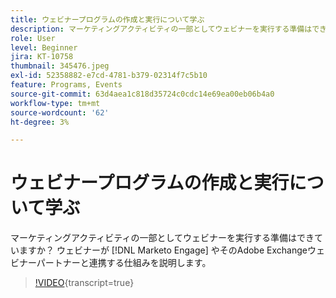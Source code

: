 ```yaml
---
title: ウェビナープログラムの作成と実行について学ぶ
description: マーケティングアクティビティの一部としてウェビナーを実行する準備はできていますか？ ウェビナーが  [!DNL Marketo Engage]  やそのAdobe Exchangeウェビナーパートナーと連携する仕組みを説明します。
role: User
level: Beginner
jira: KT-10758
thumbnail: 345476.jpeg
exl-id: 52358882-e7cd-4781-b379-02314f7c5b10
feature: Programs, Events
source-git-commit: 63d4aea1c818d35724c0cdc14e69ea00eb06b4a0
workflow-type: tm+mt
source-wordcount: '62'
ht-degree: 3%

---
```


# ウェビナープログラムの作成と実行について学ぶ

マーケティングアクティビティの一部としてウェビナーを実行する準備はできていますか？ ウェビナーが [!DNL Marketo Engage] やそのAdobe Exchangeウェビナーパートナーと連携する仕組みを説明します。

>[!VIDEO](https://video.tv.adobe.com/v/345476/?quality=12&learn=on){transcript=true}
